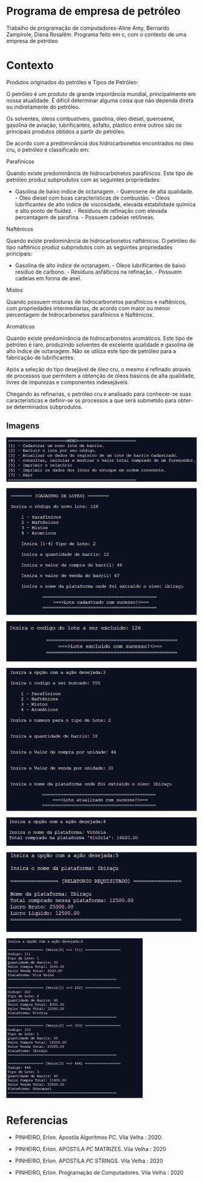 # Programa de empresa de petróleo

Trabalho de programação de computadores-Aline Amy, Bernardo Zampirole, Diana Rosalém.
Programa feito em c, com o contexto de uma empresa de petróleo


# Contexto

Produtos originados do petróleo e Tipos de Petróleo:

O petróleo é um produto de grande importância mundial, principalmente em nossa atualidade. É difícil determinar alguma coisa que não dependa direta ou indiretamente do petróleo.

Os solventes, óleos combustíveis, gasolina, óleo diesel, querosene, gasolina de aviação, lubrificantes, asfalto, plástico entre outros são os principais produtos obtidos a partir do petróleo.

De acordo com a predominância dos hidrocarbonetos encontrados no óleo cru, o petróleo é classificado em:

Parafínicos

Quando existe predominância de hidrocarbonetos parafínicos. Este tipo de petróleo produz subprodutos com as seguintes propriedades:

- Gasolina de baixo índice de octanagem. - Querosene de alta qualidade. - Óleo diesel com boas características de combustão. - Óleos lubrificantes de alto índice de viscosidade, elevada estabilidade química e alto ponto de fluidez. - Resíduos de refinação com elevada percentagem de parafina. - Possuem cadeias retilíneas.

Naftênicos

Quando existe predominância de hidrocarbonetos naftênicos. O petróleo do tipo naftênico produz subprodutos com as seguintes propriedades principais:

- Gasolina de alto índice de octanagem. - Óleos lubrificantes de baixo resíduo de carbono. - Resíduos asfálticos na refinação. - Possuem cadeias em forma de anel.

Mistos

Quando possuem misturas de hidrocarbonetos parafínicos e naftênicos, com propriedades intermediárias, de acordo com maior ou menor percentagem de hidrocarbonetos parafínicos e Naftênicos.

Aromáticos

Quando existe predominância de hidrocarbonetos aromáticos. Este tipo de petróleo é raro, produzindo solventes de excelente qualidade e gasolina de alto índice de octanagem. Não se utiliza este tipo de petróleo para a fabricação de lubrificantes.

Após a seleção do tipo desejável de óleo cru, o mesmo é refinado através de processos que permitem a obtenção de óleos básicos de alta qualidade, livres de impurezas e componentes indesejáveis.

Chegando às refinarias, o petróleo cru é analisado para conhecer-se suas características e definir-se os processos a que será submetido para obter-se determinados subprodutos.
## Imagens 

![ Print do menu](imagens/menu.png)

![Print da tela de cadastro](imagens/cadastro.png)

![Print da tela do lote excluido](imagens/excluir.png)

![ Print da tela de Lote Atualizado](imagens/lote-atualizado.png)

![Print da tela de mostrar o valor total](imagens/valor-total.png)

![ Print da tela de Relatório](imagens/relatorio.png)

![  Print da tela de lotes do estoque em ordem crescente](imagens/estoque.png)

# Referencias


- PINHEIRO, Erlon. Apostila Algoritmos PC. Vila Velha : 2020.

- PINHEIRO, Erlon. APOSTILA _PC_ MATRIZES. Vila Velha : 2020

- PINHEIRO, Erlon. APOSTILA _PC_ STRINGS. Vila Velha : 2020

- PINHEIRO, Erlon. Programação de Computadores. Vila Velha : 2020

